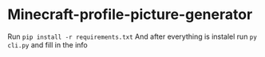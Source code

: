 # Minecraft-profile-picture-generator
Run `pip install -r requirements.txt`
And after everything is instalel run
`py cli.py` and fill in the info
